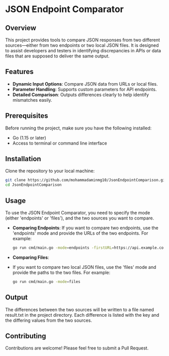 # JSON Endpoint Comparator

## Overview

This project provides tools to compare JSON responses from two different sources—either from two endpoints or two local JSON files. It is designed to assist developers and testers in identifying discrepancies in APIs or data files that are supposed to deliver the same output.

## Features

- **Dynamic Input Options**: Compare JSON data from URLs or local files.
- **Parameter Handling**: Supports custom parameters for API endpoints.
- **Detailed Comparison**: Outputs differences clearly to help identify mismatches easily.

## Prerequisites

Before running the project, make sure you have the following installed:
- Go (1.15 or later)
- Access to terminal or command line interface

## Installation


Clone the repository to your local machine:

```bash
git clone https://github.com/mohammadaminmg10/JsonEndpointComparison.git
cd JsonEndpointComparison
```

## Usage

To use the JSON Endpoint Comparator, you need to specify the mode (either 'endpoints' or 'files'), and the two sources you want to compare.
- **Comparing Endpoints**:
  If you want to compare two endpoints, use the 'endpoints' mode and provide the URLs of the two endpoints. For example:
  ```bash
  go run cmd/main.go -mode=endpoints -firstURL=https://api.example.com/endpoint1 -secondURL=https://api.example.com/endpoint2
  ```

- **Comparing Files**:
- If you want to compare two local JSON files, use the 'files' mode and provide the paths to the two files. For example:
  ```bash
  go run cmd/main.go -mode=files
  ```
  
## Output
The differences between the two sources will be written to a file named result.txt in the project directory. Each difference is listed with the key and the differing values from the two sources.

## Contributing
Contributions are welcome! Please feel free to submit a Pull Request.